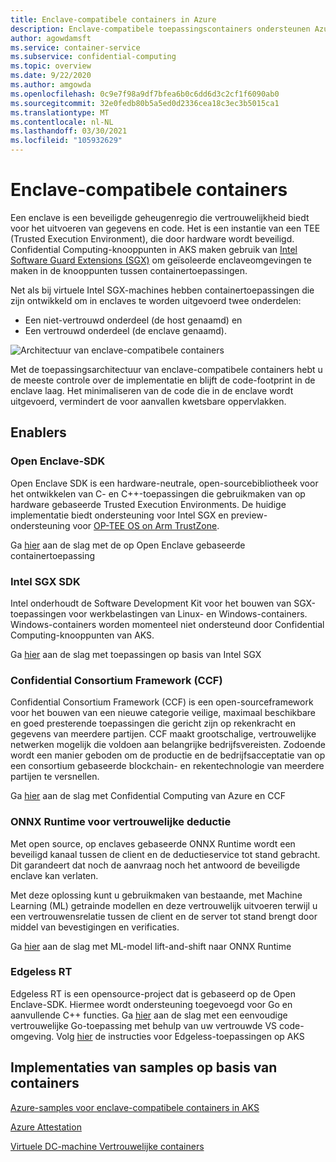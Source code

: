 ```yaml
---
title: Enclave-compatibele containers in Azure
description: Enclave-compatibele toepassingscontainers ondersteunen Azure Kubernetes Service (AKS)
author: agowdamsft
ms.service: container-service
ms.subservice: confidential-computing
ms.topic: overview
ms.date: 9/22/2020
ms.author: amgowda
ms.openlocfilehash: 0c9e7f98a9df7bfea6b0c6dd6d3c2cf1f6090ab0
ms.sourcegitcommit: 32e0fedb80b5a5ed0d2336cea18c3ec3b5015ca1
ms.translationtype: MT
ms.contentlocale: nl-NL
ms.lasthandoff: 03/30/2021
ms.locfileid: "105932629"
---
```

# <a name="enclave-aware-containers"></a>Enclave-compatibele containers

Een enclave is een beveiligde geheugenregio die vertrouwelijkheid biedt voor het uitvoeren van gegevens en code. Het is een instantie van een TEE (Trusted Execution Environment), die door hardware wordt beveiligd. Confidential Computing-knooppunten in AKS maken gebruik van [Intel Software Guard Extensions (SGX)](https://software.intel.com/sgx) om geïsoleerde enclaveomgevingen te maken in de knooppunten tussen containertoepassingen.

Net als bij virtuele Intel SGX-machines hebben containertoepassingen die zijn ontwikkeld om in enclaves te worden uitgevoerd twee onderdelen:

- Een niet-vertrouwd onderdeel (de host genaamd) en
- Een vertrouwd onderdeel (de enclave genaamd).

![Architectuur van enclave-compatibele containers](./media/enclave-aware-containers/enclaveawarecontainer.png)

Met de toepassingsarchitectuur van enclave-compatibele containers hebt u de meeste controle over de implementatie en blijft de code-footprint in de enclave laag. Het minimaliseren van de code die in de enclave wordt uitgevoerd, vermindert de voor aanvallen kwetsbare oppervlakken.   

## <a name="enablers"></a>Enablers

### <a name="open-enclave-sdk"></a>Open Enclave-SDK
Open Enclave SDK is een hardware-neutrale, open-sourcebibliotheek voor het ontwikkelen van C- en C++-toepassingen die gebruikmaken van op hardware gebaseerde Trusted Execution Environments. De huidige implementatie biedt ondersteuning voor Intel SGX en preview-ondersteuning voor [OP-TEE OS on Arm TrustZone](https://optee.readthedocs.io/en/latest/general/about.html).

Ga [hier](https://github.com/openenclave/openenclave/tree/master/docs/GettingStartedDocs) aan de slag met de op Open Enclave gebaseerde containertoepassing

### <a name="intel-sgx-sdk"></a>Intel SGX SDK
Intel onderhoudt de Software Development Kit voor het bouwen van SGX-toepassingen voor werkbelastingen van Linux- en Windows-containers. Windows-containers worden momenteel niet ondersteund door Confidential Computing-knooppunten van AKS.

Ga [hier](https://software.intel.com/content/www/us/en/develop/topics/software-guard-extensions/sdk.html) aan de slag met toepassingen op basis van Intel SGX

### <a name="confidential-consortium-framework-ccf"></a>Confidential Consortium Framework (CCF)
Confidential Consortium Framework (CCF) is een open-sourceframework voor het bouwen van een nieuwe categorie veilige, maximaal beschikbare en goed presterende toepassingen die gericht zijn op rekenkracht en gegevens van meerdere partijen. CCF maakt grootschalige, vertrouwelijke netwerken mogelijk die voldoen aan belangrijke bedrijfsvereisten. Zodoende wordt een manier geboden om de productie en de bedrijfsacceptatie van op een consortium gebaseerde blockchain- en rekentechnologie van meerdere partijen te versnellen.

Ga [hier](https://github.com/Microsoft/CCF) aan de slag met Confidential Computing van Azure en CCF

### <a name="confidential-inferencing-onnx-runtime"></a>ONNX Runtime voor vertrouwelijke deductie

Met open source, op enclaves gebaseerde ONNX Runtime wordt een beveiligd kanaal tussen de client en de deductieservice tot stand gebracht. Dit garandeert dat noch de aanvraag noch het antwoord de beveiligde enclave kan verlaten. 

Met deze oplossing kunt u gebruikmaken van bestaande, met Machine Learning (ML) getrainde modellen en deze vertrouwelijk uitvoeren terwijl u een vertrouwensrelatie tussen de client en de server tot stand brengt door middel van bevestigingen en verificaties. 

Ga [hier](https://aka.ms/confidentialinference) aan de slag met ML-model lift-and-shift naar ONNX Runtime

### <a name="edgeless-rt"></a>Edgeless RT

Edgeless RT is een opensource-project dat is gebaseerd op de Open Enclave-SDK. Hiermee wordt ondersteuning toegevoegd voor Go en aanvullende C++ functies. Ga [hier](https://github.com/edgelesssys/edgelessrt) aan de slag met een eenvoudige vertrouwelijke Go-toepassing met behulp van uw vertrouwde VS code-omgeving. Volg [hier](https://github.com/edgelesssys/edgelessrt/blob/master/docs/ERTAzureAKSDeployment.md) de instructies voor Edgeless-toepassingen op AKS


## <a name="container-based-sample-implementations"></a>Implementaties van samples op basis van containers

[Azure-samples voor enclave-compatibele containers in AKS](https://github.com/Azure-Samples/confidential-computing/tree/main/containersamples)

<!-- LINKS - external -->
[Azure Attestation](../attestation/overview.md)


<!-- LINKS - internal -->
[Virtuele DC-machine ](./virtual-machine-solutions.md)
[Vertrouwelijke containers](./confidential-containers.md)